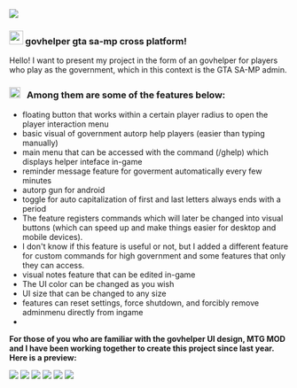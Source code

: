 <img src="gam2.jpg" />

### <img src="https://user-images.githubusercontent.com/74038190/213844263-a8897a51-32f4-4b3b-b5c2-e1528b89f6f3.png" width="25px" /> govhelper gta sa-mp cross platform! &nbsp;


Hello! I want to present my project in the form of an govhelper for players who play as the government, which in this context is the GTA SA-MP admin. 

### <img src="https://user-images.githubusercontent.com/74038190/216120974-24a76b31-7f39-41f1-a38f-b3c1377cc612.png" alt="Teacup Without Handle" width="20" /> &nbsp; Among them are some of the features below:

- floating button that works within a certain player radius to open the player interaction menu
- basic visual of government autorp help players (easier than typing manually)
- main menu that can be accessed with the command (/ghelp) which displays helper inteface in-game
- reminder message feature for goverment automatically every few minutes
- autorp gun for android
- toggle for auto capitalization of first and last letters always ends with a period
- The feature registers commands which will later be changed into visual buttons (which can speed up and make things easier for desktop and mobile devices).
- I don't know if this feature is useful or not, but I added a different feature for custom commands for high government and some features that only they can access.
- visual notes feature that can be edited in-game
- The UI color can be changed as you wish
- UI size that can be changed to any size
- features can reset settings, force shutdown, and forcibly remove adminmenu directly from ingame
- 
**For those of you who are familiar with the govhelper UI design, MTG MOD and I have been working together to create this project since last year. Here is a preview:**

<img src="gam1.jpg" />
<img src="gam2.jpg" />
<img src="gam3.jpg" />
<img src="gam4.jpg" />
<img src="gam5.jpg" />
<img src="gam6.jpg" />

